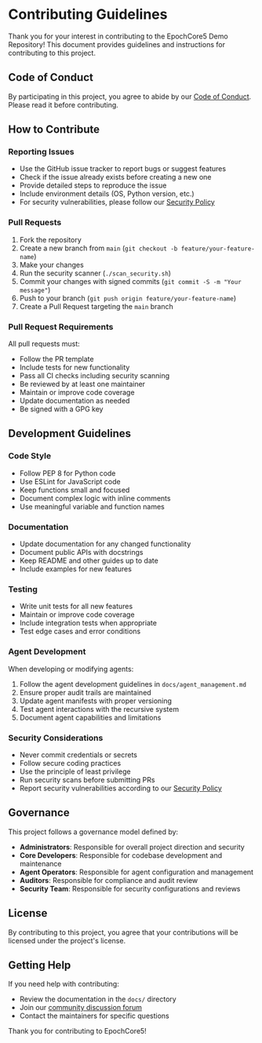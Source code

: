 # Contributing Guidelines

Thank you for your interest in contributing to the EpochCore5 Demo Repository! This document provides guidelines and instructions for contributing to this project.

## Code of Conduct

By participating in this project, you agree to abide by our [Code of Conduct](CODE_OF_CONDUCT.md). Please read it before contributing.

## How to Contribute

### Reporting Issues

- Use the GitHub issue tracker to report bugs or suggest features
- Check if the issue already exists before creating a new one
- Provide detailed steps to reproduce the issue
- Include environment details (OS, Python version, etc.)
- For security vulnerabilities, please follow our [Security Policy](SECURITY.md)

### Pull Requests

1. Fork the repository
2. Create a new branch from `main` (`git checkout -b feature/your-feature-name`)
3. Make your changes
4. Run the security scanner (`./scan_security.sh`)
5. Commit your changes with signed commits (`git commit -S -m "Your message"`)
6. Push to your branch (`git push origin feature/your-feature-name`)
7. Create a Pull Request targeting the `main` branch

### Pull Request Requirements

All pull requests must:

- Follow the PR template
- Include tests for new functionality
- Pass all CI checks including security scanning
- Be reviewed by at least one maintainer
- Maintain or improve code coverage
- Update documentation as needed
- Be signed with a GPG key

## Development Guidelines

### Code Style

- Follow PEP 8 for Python code
- Use ESLint for JavaScript code
- Keep functions small and focused
- Document complex logic with inline comments
- Use meaningful variable and function names

### Documentation

- Update documentation for any changed functionality
- Document public APIs with docstrings
- Keep README and other guides up to date
- Include examples for new features

### Testing

- Write unit tests for all new features
- Maintain or improve code coverage
- Include integration tests when appropriate
- Test edge cases and error conditions

### Agent Development

When developing or modifying agents:

1. Follow the agent development guidelines in `docs/agent_management.md`
2. Ensure proper audit trails are maintained
3. Update agent manifests with proper versioning
4. Test agent interactions with the recursive system
5. Document agent capabilities and limitations

### Security Considerations

- Never commit credentials or secrets
- Follow secure coding practices
- Use the principle of least privilege
- Run security scans before submitting PRs
- Report security vulnerabilities according to our [Security Policy](SECURITY.md)

## Governance

This project follows a governance model defined by:

- **Administrators**: Responsible for overall project direction and security
- **Core Developers**: Responsible for codebase development and maintenance
- **Agent Operators**: Responsible for agent configuration and management
- **Auditors**: Responsible for compliance and audit review
- **Security Team**: Responsible for security configurations and reviews

## License

By contributing to this project, you agree that your contributions will be licensed under the project's license.

## Getting Help

If you need help with contributing:

- Review the documentation in the `docs/` directory
- Join our [community discussion forum](https://community.epochcore5.com)
- Contact the maintainers for specific questions

Thank you for contributing to EpochCore5!
